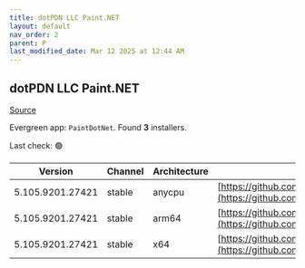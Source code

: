 ```yaml
---
title: dotPDN LLC Paint.NET
layout: default
nav_order: 2
parent: P
last_modified_date: Mar 12 2025 at 12:44 AM
---
```


## dotPDN LLC Paint.NET

[Source](https://getpaint.net)

Evergreen app: `PaintDotNet`. Found **3** installers.

Last check: 🟢

| Version          | Channel | Architecture | URI                                                                                                                                                                                                              |
| ---------------- | ------- | ------------ | ---------------------------------------------------------------------------------------------------------------------------------------------------------------------------------------------------------------- |
| 5.105.9201.27421 | stable  | anycpu       | [https://github.com/paintdotnet/release/releases/download/v5.1.5/paint.net.5.1.5.install.anycpu.web.zip](https://github.com/paintdotnet/release/releases/download/v5.1.5/paint.net.5.1.5.install.anycpu.web.zip) |
| 5.105.9201.27421 | stable  | arm64        | [https://github.com/paintdotnet/release/releases/download/v5.1.5/paint.net.5.1.5.install.arm64.zip](https://github.com/paintdotnet/release/releases/download/v5.1.5/paint.net.5.1.5.install.arm64.zip)           |
| 5.105.9201.27421 | stable  | x64          | [https://github.com/paintdotnet/release/releases/download/v5.1.5/paint.net.5.1.5.install.x64.zip](https://github.com/paintdotnet/release/releases/download/v5.1.5/paint.net.5.1.5.install.x64.zip)               |
